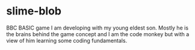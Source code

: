 # slime-blob
BBC BASIC game I am developing with my young eldest son. Mostly he is the brains behind the game concept and I am the code monkey but with a view of him learning some coding fundamentals.
